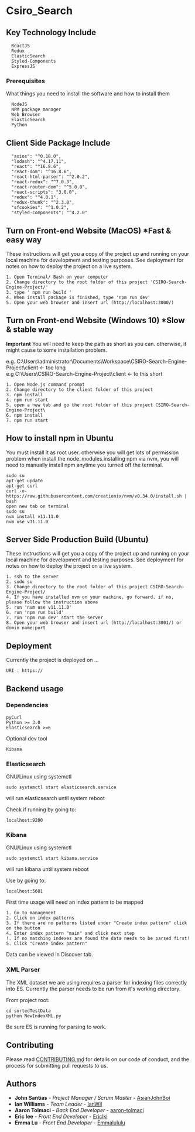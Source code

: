 # Csiro_Search

## Key Technology Include
```
  ReactJS
  Redux
  ElasticSearch
  Styled-Components
  ExpressJS
```
### Prerequisites

What things you need to install the software and how to install them

```
  NodeJS
  NPM package manager
  Web Browser
  ElasticSearch
  Python
```

## Client Side Package Include
```
  "axios": "^0.18.0",
  "lodash": "^4.17.11",
  "react": "^16.8.6",
  "react-dom": "^16.8.6",
  "react-html-parser": "^2.0.2",
  "react-redux": "^7.0.3",
  "react-router-dom": "^5.0.0",
  "react-scripts": "3.0.0",
  "redux": "^4.0.1",
  "redux-thunk": "^2.3.0",
  "sfcookies": "^1.0.2",
  "styled-components": "^4.2.0"
```

## Turn on Front-end Website (MacOS) *Fast & easy way 

These instructions will get you a copy of the project up and running on your local machine for development and testing purposes. See deployment for notes on how to deploy the project on a live system.

```
1. Open Terminal/ Bash on your computer
2. Change directory to the root folder of this project 'CSIRO-Search-Engine-Project/'
3. type ' npm run build '
4. When install package is finished, type 'npm run dev'
5. Open your web browser and insert url (http://localhost:3000/)

```

## Turn on Front-end Website (Windows 10) *Slow & stable way

**Important** You will need to keep the path as short as you can. otherwise, it might cause to some installation problem.

e.g. C:\Users\administrator\Documents\Workspace\CSIRO-Search-Engine-Project\client <- too long <br/>
e.g  C:\Users\CSIRO-Search-Engine-Project\client <- to this short

```
1. Open Node.js command prompt
2. Change directory to the client folder of this project 
3. npm install
4. npm run start
5. open a new tab and go the root folder of this project CSIRO-Search-Engine-Project\
6. npm install
7. npm run start

```


## How to install npm in Ubuntu
  You must install it as root user. otherwise you will get lots of permission problem when install the node_modules.installing npm via nvm, you will need to manually install npm anytime you turned off the terminal.

```
sudo su
apt-get update
apt-get curl
curl -o- https://raw.githubusercontent.com/creationix/nvm/v0.34.0/install.sh | bash
open new tab on terminal
sudo su
nvm install v11.11.0
nvm use v11.11.0
```

## Server Side Production Build (Ubuntu)

These instructions will get you a copy of the project up and running on your local machine for development and testing purposes. See deployment for notes on how to deploy the project on a live system.

```
1. ssh to the server
2. sudo su 
3. Change directory to the root folder of this project CSIRO-Search-Engine-Project/
4. If you have installed nvm on your machine, go forward. if no, please follow the instruction above
5. run 'nvm use v11.11.0'
6. run 'npm run build'
7. run 'npm run dev' start the server
8. Open your web browser and insert url (http://localhost:3001/) or domin name:port
```

## Deployment

Currently the project is deployed on ... 

```
URI : https://
```

## Backend usage

### Dependencies

```
pyCurl
Python >= 3.0
Elasticsearch >=6
```
Optional dev tool
```
Kibana
```

### Elasticsearch

GNU/Linux using systemctl
```
sudo systemctl start elasticsearch.service
```
will run elasticsearch until system reboot

Check if running by going to:
```
localhost:9200
```

### Kibana

GNU/Linux using systemctl
```
sudo systemctl start kibana.service
```
will run kibana until system reboot

Use by going to:
```
localhost:5601
```

First time usage will need an index pattern to be mapped
```
1. Go to management
2. Click on index patterns
3. If there are no patterns listed under "Create index pattern" click on the button
4. Enter index pattern "main" and click next step
!. If no matching indexes are found the data needs to be parsed first!
5. Click "Create index pattern"
```

Data can be viewed in Discover tab.

### XML Parser
The XML dataset we are using requires a parser for indexing files correctly into ES.
Currently the parser needs to be run from it's working directory.

From project root:
```
cd sortedTestData
python NewIndexXML.py
```
Be sure ES is running for parsing to work.

## Contributing

Please read [CONTRIBUTING.md](https://gist.github.com/PurpleBooth/b24679402957c63ec426) for details on our code of conduct, and the process for submitting pull requests to us.

## Authors

* **John Santias** - *Project Manager / Scrum Master* - [AsianJohnBoi](https://github.com/AsianJohnBoi)
* **lan Williams** - *Team Leader* - [IanWil](https://github.com/IanWil)
* **Aaron Tolmaci** - *Back End Developer* - [aaron-tolmaci](https://github.com/aaron-tolmaci)
* **Eric lee** - *Front End Developer* - [Ericlkl](https://github.com/Ericlkl)
* **Emma Lu** - *Front End Developer* - [Emmalululu](https://github.com/Emmalululu)
